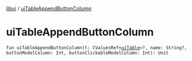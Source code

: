 [libui](README.md) / [uiTableAppendButtonColumn](ui-table-append-button-column.md)

# uiTableAppendButtonColumn

`fun uiTableAppendButtonColumn(t: CValuesRef<`[`uiTable`](ui-table.md)`>?, name: String?, buttonModelColumn: Int, buttonClickableModelColumn: Int): Unit`